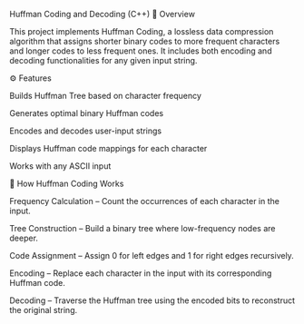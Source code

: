 Huffman Coding and Decoding (C++)
📖 Overview

This project implements Huffman Coding, a lossless data compression algorithm that assigns shorter binary codes to more frequent characters and longer codes to less frequent ones.
It includes both encoding and decoding functionalities for any given input string.

⚙️ Features

Builds Huffman Tree based on character frequency

Generates optimal binary Huffman codes

Encodes and decodes user-input strings

Displays Huffman code mappings for each character

Works with any ASCII input

🧠 How Huffman Coding Works

Frequency Calculation – Count the occurrences of each character in the input.

Tree Construction – Build a binary tree where low-frequency nodes are deeper.

Code Assignment – Assign 0 for left edges and 1 for right edges recursively.

Encoding – Replace each character in the input with its corresponding Huffman code.

Decoding – Traverse the Huffman tree using the encoded bits to reconstruct the original string.
